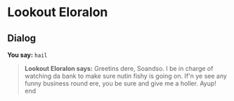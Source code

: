 # Lookout Eloralon
## Dialog

**You say:** `hail`



>**Lookout Eloralon says:** Greetins dere, Soandso.  I be in charge of watching da bank to make sure nutin fishy is going on. If'n ye see any funny business round ere, you be sure and give me a holler. Ayup!
end
